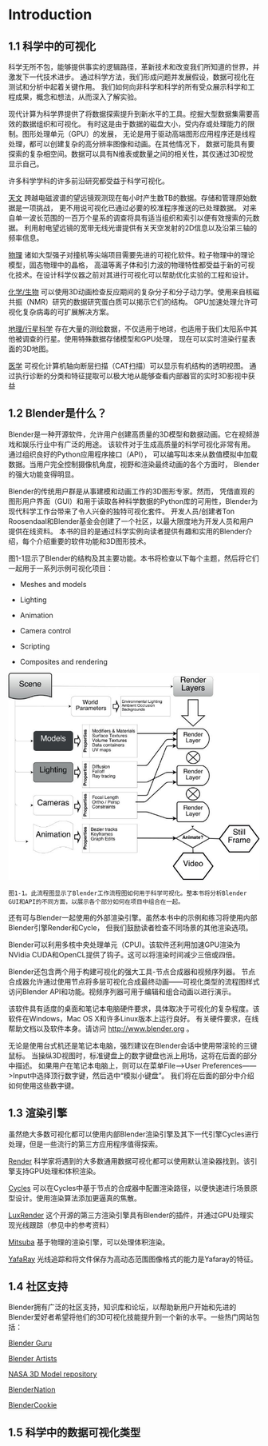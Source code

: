 # Introduction

## 1.1 科学中的可视化

科学无所不包，能够提供事实的逻辑路径，革新技术和改变我们所知道的世界，并激发下一代技术进步。
通过科学方法，我们形成问题并发展假设，数据可视化在测试和分析中起着关键作用。
我们如何向非科学和科学的所有受众展示科学和工程成果，概念和想法，从而深入了解实验。

现代计算为科学界提供了将数据探索提升到新水平的工具。挖掘大型数据集需要高效的数据组织和可视化。
有时这是由于数据的磁盘大小，受内存或处理能力的限制。图形处理单元（GPU）的发展，
无论是用于驱动高端图形应用程序还是线程处理，都可以创建复杂的高分辨率图像和动画。在其他情况下，
数据可能具有要探索的复杂相空间。数据可以具有N维表或数量之间的相关性，其仅通过3D视觉显示自己。

许多科学学科的许多前沿研究都受益于科学可视化。

[天文](https://github.com/BlenderCN/blenderTutorial/blob/master/3DScientificVisualizationWithBelender/chapter1.md#11-%E7%A7%91%E5%AD%A6%E4%B8%AD%E7%9A%84%E5%8F%AF%E8%A7%86%E5%8C%96) 跨越电磁波谱的望远镜观测现在每小时产生数TB的数据。存储和管理原始数据是一项挑战，
更不用说可视化已通过必要的校准程序推送的已处理数据。
对来自单一波长范围的一百万个星系的调查将具有适当组织和索引以便有效搜索的元数据。 
利用射电望远镜的宽带无线光谱提供有关天空发射的2D信息以及沿第三轴的频率信息。

[物理](https://github.com/BlenderCN/blenderTutorial/blob/master/3DScientificVisualizationWithBelender/chapter1.md#11-%E7%A7%91%E5%AD%A6%E4%B8%AD%E7%9A%84%E5%8F%AF%E8%A7%86%E5%8C%96) 诸如大型强子对撞机等尖端项目需要先进的可视化软件。粒子物理中的理论模型，固态物理中的晶格，
高温等离子体和引力波的物理特性都受益于新的可视化技术。在设计科学仪器之前对其进行可视化可以帮助优化实验的工程和设计。

[化学/生物](https://github.com/BlenderCN/blenderTutorial/blob/master/3DScientificVisualizationWithBelender/chapter1.md#11-%E7%A7%91%E5%AD%A6%E4%B8%AD%E7%9A%84%E5%8F%AF%E8%A7%86%E5%8C%96) 可以使用3D动画检查反应期间的复杂分子和分子动力学。使用来自核磁共振（NMR）研究的数据研究蛋白质可以揭示它们的结构。
GPU加速处理允许可视化复杂病毒的可扩展解决方案。

[地理/行星科学](https://github.com/BlenderCN/blenderTutorial/blob/master/3DScientificVisualizationWithBelender/chapter1.md#11-%E7%A7%91%E5%AD%A6%E4%B8%AD%E7%9A%84%E5%8F%AF%E8%A7%86%E5%8C%96) 存在大量的测绘数据，不仅适用于地球，也适用于我们太阳系中其他被调查的行星。使用特殊数据存储模型和GPU处理，
现在可以实时渲染行星表面的3D地图。

[医学](https://github.com/BlenderCN/blenderTutorial/blob/master/3DScientificVisualizationWithBelender/chapter1.md#11-%E7%A7%91%E5%AD%A6%E4%B8%AD%E7%9A%84%E5%8F%AF%E8%A7%86%E5%8C%96) 可视化计算机轴向断层扫描（CAT扫描）可以显示有机结构的透明视图。
通过执行诊断的分类和特征提取可以极大地从能够查看内部器官的实时3D影视中获益

## 1.2 Blender是什么？

Blender是一种开源软件，允许用户创建高质量的3D模型和数据动画。它在视频游戏和娱乐行业中有广泛的用途。
该软件对于生成高质量的科学可视化非常有用。通过组织良好的Python应用程序接口（API），
可以编写叫本来从数值模拟中加载数据。当用户完全控制摄像机角度，视野和渲染最终动画的各个方面时，
Blender的强大功能变得明显。

Blender的传统用户群是从事建模和动画工作的3D图形专家。然而，
凭借直观的图形用户界面（GUI）和用于读取各种科学数据的Python库的可用性，Blender为现代科学工作台带来了令人兴奋的独特可视化套件。
开发人员/创建者Ton Roosendaal和Blender基金会创建了一个社区，以最大限度地为开发人员和用户提供在线资料。
本书的目的是通过科学实例向读者提供有趣和实用的Blender介绍，每个介绍重要的软件功能和3D图形技术。

图1-1显示了Blender的结构及其主要功能。本书将检查以下每个主题，然后将它们一起用于一系列示例可视化项目：

*   Meshes and models

*   Lighting

*   Animation

*   Camera control

*   Scripting

*   Composites and rendering

![](https://github.com/BlenderCN/blenderTutorial/blob/master/mDrivEngine/3DScientificVisualizationWithBelender/1-1.png?raw=true)
    
    图1-1。此流程图显示了Blender工作流程图如何用于科学可视化。整本书将分析Blender GUI和API的不同方面，以展示各个部分如何在项目中组合在一起。

还有可与Blender一起使用的外部渲染引擎。虽然本书中的示例和练习将使用内部Blender引擎Render和Cycle，
但我们鼓励读者检查不同场景的其他渲染选项。

Blender可以利用多核中央处理单元（CPU)。该软件还利用加速GPU渲染为NVidia CUDA和OpenCL提供了钩子。这可以将渲染时间减少三倍或四倍。

Blender还包含两个用于构建可视化的强大工具-节点合成器和视频序列器。
节点合成器允许通过使用节点将多层可视化合成最终动画——可视化类型的流程图样式访问Blender API和功能。视频序列器可用于编辑和组合动画以进行演示。

该软件具有适度的桌面和笔记本电脑硬件要求，具体取决于可视化的复杂程度。该软件在Windows，Mac OS X和许多Linux版本上运行良好。
有关硬件要求，在线帮助文档以及软件本身。请访问 http://www.blender.org 。

无论是使用台式机还是笔记本电脑，强烈建议在Blender会话中使用带滚轮的三键鼠标。
当操纵3D视图时，标准键盘上的数字键盘也派上用场，这将在后面的部分中描述。
如果用户在笔记本电脑上，则可以在菜单File——>User Preferences——>Input中选择顶行数字键，然后选中“模拟小键盘”。
我们将在后面的部分中介绍如何使用这些数字键。

## 1.3 渲染引擎

虽然绝大多数可视化都可以使用内部Blender渲染引擎及其下一代引擎Cycles进行处理，但是一些流行的第三方应用程序值得探索。

[Render](http://wiki.blender.org/index.php/Doc:2.6/Manual/Render) 科学家将遇到的大多数通用数据可视化都可以使用默认渲染器找到。该引擎支持GPU处理和体积渲染。 

[Cycles](http://wiki.blender.org/index.php/Doc:2.6/Manual/Render/Cycles) 可以在Cycles中基于节点的合成器中配置渲染路径，以便快速进行场景原型设计。使用渲染算法添加更逼真的焦散。 

[LuxRender](http://www.luxrender.net/) 这个开源的第三方渲染引擎具有Blender的插件，并通过GPU处理实现光线跟踪（参见中的参考资料）

[Mitsuba](http://www.mitsuba-renderer.org/) 基于物理的渲染引擎，可以处理体积渲染。

[YafaRay](http://www.yafaray.org/) 光线追踪和将文件保存为高动态范围图像格式的能力是Yafaray的特征。

## 1.4 社区支持

Blender拥有广泛的社区支持，知识库和论坛，以帮助新用户开始和先进的Blender爱好者希望将他们的3D可视化技能提升到一个新的水平。一些热门网站包括：

[Blender Guru](http://www.blenderguru.com/)

[Blender Artists](http://blenderartists.org/)

[NASA 3D Model repository](http://nasa3d.arc.nasa.gov/)

[BlenderNation](http://www.blendernation.com/)

[BlenderCookie](http://cgcookie.com/blender)

## 1.5 科学中的数据可视化类型

